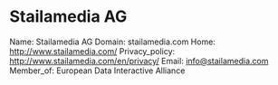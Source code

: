 
# Stailamedia AG

Name: Stailamedia AG
Domain: stailamedia.com
Home: http://www.stailamedia.com/
Privacy_policy: http://www.stailamedia.com/en/privacy/
Email: info@stailamedia.com
Member_of: European Data Interactive Alliance
